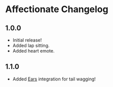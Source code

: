 # Affectionate Changelog

## 1.0.0

- Initial release!
- Added lap sitting.
- Added heart emote.

## 1.1.0

- Added [Ears] integration for tail wagging!

[Ears]: https://ears.unascribed.com
